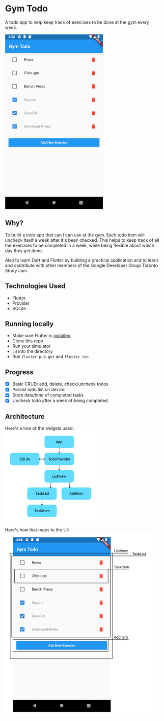 # Gym Todo

A todo app to help keep track of exercises to be done at the gym every week.

![demo](./demo.png)

## Why?

To build a todo app that can I can use at the gym. Each todo item will uncheck itself a week after it's been checked. This helps to keep track of all the exercises to be completed in a week, while being flexible about which day they get done.

Also to learn Dart and Flutter by building a practical application and to learn and contribute with other members of the Google Developer Group Toronto Study Jam.

## Technologies Used

- Flutter
- Provider
- SQLite

## Running locally

- Make sure Flutter is [installed](https://flutter.dev/docs/get-started/install)
- Clone this repo
- Run your simulator
- `cd` into the directory
- Run `flutter pub get` and `flutter run`

## Progress

- [x] Basic CRUD: add, delete, check/uncheck todos
- [x] Persist todo list on device
- [x] Store date/time of completed tasks
- [x] Uncheck todo after a week of being completed

## Architecture

Here's a tree of the widgets used:
![widgets](./widgets.png)

Here's how that maps to the UI:
![labelled demo](./demo-labelled.png)
